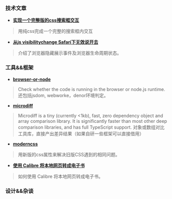 ### 技术文章

- **[实现一个完整版的css搜索框交互](https://mp.weixin.qq.com/s/7bFNK0cAeUgJd6nfAbnAow)**

> 用纯css完成一个完整的搜索框内交互



- **[从js visibilitychange Safari下无效说开去](https://www.zhangxinxu.com/wordpress/2021/11/js-visibilitychange-pagehide-lifecycle/)**

> 介绍了浏览器隐藏展示事件及浏览器生命周期状态。




### 工具&&框架

- **[browser-or-node](https://github.com/flexdinesh/browser-or-node)**

> Check whether the code is running in the browser or node.js runtime. 还包括jsdom, webworke，denor环境判定。

- **[microdiff](https://github.com/AsyncBanana/microdiff)**

> Microdiff is a tiny (currently <1kb), fast, zero dependency object and array comparison library. It is significantly faster than most other deep comparison libraries, and has full TypeScript support. 对象或数组对比工具库，直接产出差异结果（如果自研一些框架可以直接借用）

- **[moderncss](https://moderncss.dev/)**

> 用新版的css属性来解决旧版CSS遇到的相同问题。

- **[使用 Calibre 将本地网页转成电子书](https://bbs.pediy.com/thread-269615.htm)**

> 如何使用 Calibre 将本地网页转成电子书。

### 设计&&杂谈
